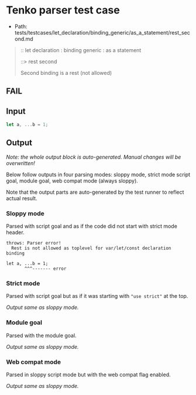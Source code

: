 # Tenko parser test case

- Path: tests/testcases/let_declaration/binding_generic/as_a_statement/rest_second.md

> :: let declaration : binding generic : as a statement
>
> ::> rest second
>
> Second binding is a rest (not allowed)
>
> 

## FAIL

## Input

`````js
let a, ...b = 1;
`````

## Output

_Note: the whole output block is auto-generated. Manual changes will be overwritten!_

Below follow outputs in four parsing modes: sloppy mode, strict mode script goal, module goal, web compat mode (always sloppy).

Note that the output parts are auto-generated by the test runner to reflect actual result.

### Sloppy mode

Parsed with script goal and as if the code did not start with strict mode header.

`````
throws: Parser error!
  Rest is not allowed as toplevel for var/let/const declaration binding

let a, ...b = 1;
       ^^^------- error
`````

### Strict mode

Parsed with script goal but as if it was starting with `"use strict"` at the top.

_Output same as sloppy mode._

### Module goal

Parsed with the module goal.

_Output same as sloppy mode._

### Web compat mode

Parsed in sloppy script mode but with the web compat flag enabled.

_Output same as sloppy mode._
